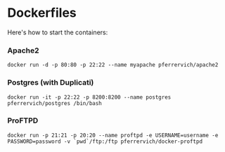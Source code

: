 # Dockerfiles

Here's how to start the containers:  
### Apache2
```{r, echo=false}
docker run -d -p 80:80 -p 22:22 --name myapache pferrervich/apache2  
```
### Postgres (with Duplicati)
```{r, echo=false}
docker run -it -p 22:22 -p 8200:8200 --name postgres pferrervich/postgres /bin/bash
```

### ProFTPD
```{r, echo=false}
docker run -p 21:21 -p 20:20 --name proftpd -e USERNAME=username -e PASSWORD=password -v `pwd`/ftp:/ftp pferrervich/docker-proftpd
```
